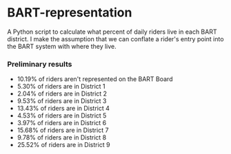 # BART-representation
A Python script to calculate what percent of daily riders live in each BART district. I make the assumption that we can conflate a rider's entry point into the BART system with where they live.

### Preliminary results

* 10.19% of riders aren't represented on the BART Board
* 5.30% of riders are in District 1
* 2.04% of riders are in District 2
* 9.53% of riders are in District 3
* 13.43% of riders are in District 4
* 4.53% of riders are in District 5
* 3.97% of riders are in District 6
* 15.68% of riders are in District 7
* 9.78% of riders are in District 8
* 25.52% of riders are in District 9
